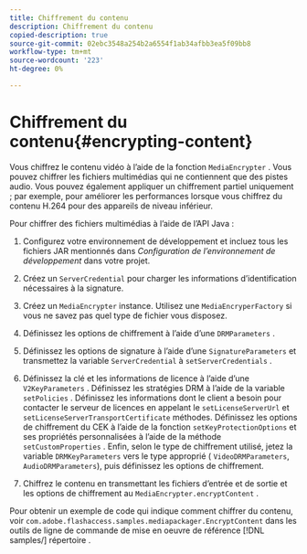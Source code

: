 ```yaml
---
title: Chiffrement du contenu
description: Chiffrement du contenu
copied-description: true
source-git-commit: 02ebc3548a254b2a6554f1ab34afbb3ea5f09bb8
workflow-type: tm+mt
source-wordcount: '223'
ht-degree: 0%

---
```


# Chiffrement du contenu{#encrypting-content}

Vous chiffrez le contenu vidéo à l’aide de la fonction `MediaEncrypter` . Vous pouvez chiffrer les fichiers multimédias qui ne contiennent que des pistes audio. Vous pouvez également appliquer un chiffrement partiel uniquement ; par exemple, pour améliorer les performances lorsque vous chiffrez du contenu H.264 pour des appareils de niveau inférieur.

Pour chiffrer des fichiers multimédias à l’aide de l’API Java :

1. Configurez votre environnement de développement et incluez tous les fichiers JAR mentionnés dans *Configuration de l’environnement de développement* dans votre projet.
1. Créez un `ServerCredential` pour charger les informations d’identification nécessaires à la signature.
1. Créez un `MediaEncrypter` instance. Utilisez une `MediaEncryperFactory` si vous ne savez pas quel type de fichier vous disposez.

1. Définissez les options de chiffrement à l’aide d’une `DRMParameters` .
1. Définissez les options de signature à l’aide d’une `SignatureParameters` et transmettez la variable `ServerCredential` à `setServerCredentials` .

1. Définissez la clé et les informations de licence à l’aide d’une `V2KeyParameters` . Définissez les stratégies DRM à l’aide de la variable `setPolicies` . Définissez les informations dont le client a besoin pour contacter le serveur de licences en appelant le `setLicenseServerUrl` et `setLicenseServerTransportCertificate` méthodes. Définissez les options de chiffrement du CEK à l’aide de la fonction `setKeyProtectionOptions` et ses propriétés personnalisées à l’aide de la méthode `setCustomProperties` . Enfin, selon le type de chiffrement utilisé, jetez la variable `DRMKeyParameters` vers le type approprié ( `VideoDRMParameters`, `AudioDRMParameters`), puis définissez les options de chiffrement.

1. Chiffrez le contenu en transmettant les fichiers d’entrée et de sortie et les options de chiffrement au `MediaEncrypter.encryptContent` .

Pour obtenir un exemple de code qui indique comment chiffrer du contenu, voir `com.adobe.flashaccess.samples.mediapackager.EncryptContent` dans les outils de ligne de commande de mise en oeuvre de référence [!DNL samples/] répertoire .
